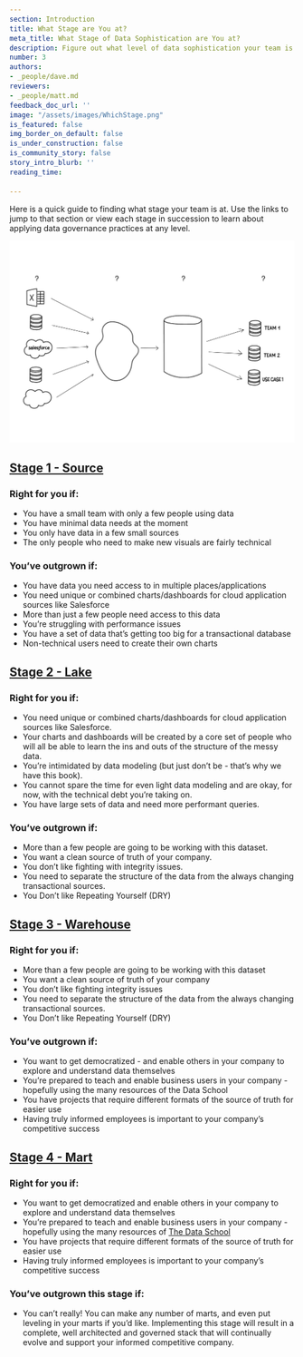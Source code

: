 ```yaml
---
section: Introduction
title: What Stage are You at?
meta_title: What Stage of Data Sophistication are You at?
description: Figure out what level of data sophistication your team is at.
number: 3
authors:
- _people/dave.md
reviewers:
- _people/matt.md
feedback_doc_url: ''
image: "/assets/images/WhichStage.png"
is_featured: false
img_border_on_default: false
is_under_construction: false
is_community_story: false
story_intro_blurb: ''
reading_time: 

---
```

Here is a quick guide to finding what stage your team is at. Use the links to jump to that section or view each stage in succession to learn about applying data governance practices at any level.

![Which Stage of Sophistication](/assets/images/WhichStage-1.png)

## [Stage 1 - Source](https://dataschool.com/data-governance/source-data-tools/)

### Right for you if:

* You have a small team with only a few people using data
* You have minimal data needs at the moment
* You only have data in a few small sources
* The only people who need to make new visuals are fairly technical

### You’ve outgrown if:

* You have data you need access to in multiple places/applications
* You need unique or combined charts/dashboards for cloud application sources like Salesforce
* More than just a few people need access to this data
* You’re struggling with performance issues
* You have a set of data that’s getting too big for a transactional database
* Non-technical users need to create their own charts

## [Stage 2 - Lake](https://dataschool.com/data-governance/why-build-a-data-lake/)

### Right for you if:

* You need unique or combined charts/dashboards for cloud application sources like Salesforce.
* Your charts and dashboards will be created by a core set of people who will all be able to learn the ins and outs of the structure of the messy data.
* You’re intimidated by data modeling (but just don’t be - that’s why we have this book).
* You cannot spare the time for even light data modeling and are okay, for now, with the technical debt you’re taking on.
* You have large sets of data and need more performant queries.

### You’ve outgrown if:

* More than a few people are going to be working with this dataset.
* You want a clean source of truth of your company.
* You don’t like fighting with integrity issues.
* You need to separate the structure of the data from the always changing transactional sources.
* You Don’t like Repeating Yourself (DRY)

## [Stage 3 - Warehouse](https://dataschool.com/data-governance/why-build-a-data-warehouse/)

### Right for you if:

* More than a few people are going to be working with this dataset
* You want a clean source of truth of your company
* You don’t like fighting integrity issues
* You need to separate the structure of the data from the always changing transactional sources.
* You Don’t like Repeating Yourself (DRY)

### You’ve outgrown if:

* You want to get democratized - and enable others in your company to explore and understand data themselves
* You’re prepared to teach and enable business users in your company - hopefully using the many resources of the Data School
* You have projects that require different formats of the source of truth for easier use
* Having truly informed employees is important to your company’s competitive success

## [Stage 4 - Mart](https://dataschool.com/data-governance/why-build-data-marts/)

### Right for you if:

* You want to get democratized and enable others in your company to explore and understand data themselves
* You’re prepared to teach and enable business users in your company - hopefully using the many resources of [The Data School](https://dataschool.com/)
* You have projects that require different formats of the source of truth for easier use
* Having truly informed employees is important to your company’s competitive success

### You’ve outgrown this stage if:

* You can’t really! You can make any number of marts, and even put leveling in your marts if you’d like. Implementing this stage will result in a complete, well architected and governed stack that will continually evolve and support your informed competitive company.
